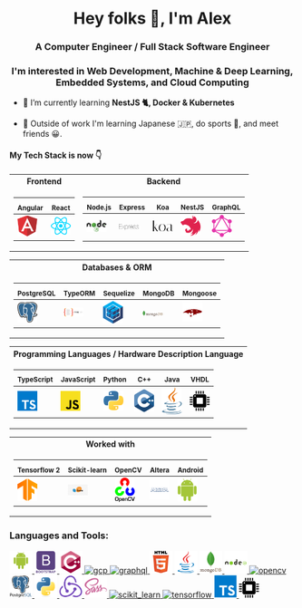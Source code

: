 <h1 align="center">Hey folks 👋, I'm Alex</h1>
<h3 align="center">A Computer Engineer / Full Stack Software Engineer</h3>
<h3 align="center">I'm interested in Web Development, Machine & Deep Learning, Embedded Systems, and Cloud Computing</h3>

- 🌱 I’m currently learning **NestJS 🐈, Docker & Kubernetes**

- 🌻 Outside of work I'm learning Japanese 🇯🇵, do sports 🏃, and meet friends 😀.

#### My Tech Stack is now 👇

<table>
<tr><th>Frontend </th><th>Backend</th></tr>
<tr><td>

|<sub>  Angular </sub> | <sub>  React </sub> |
|--|--
[<img src="https://github.com/nik-neg/nik-neg/blob//main/images/angular-icon.svg" alt="drawing" width="35"/>](https://angular.io/) |  [<img src="https://github.com/nik-neg/nik-neg/blob//main/images/react.svg" alt="drawing" width="35"/>](https://reactjs.org/)

</td><td>

<sub> Node.js  </sub>  | <sub> Express  </sub> | <sub> Koa </sub> | <sub> NestJS </sub>   | <sub>   GraphQL </sub> 
|--|--|--|--|--
[<img src="https://github.com/nik-neg/nik-neg/blob//main/images/nodejs.svg" alt="drawing" width="35"/>](https://nodejs.org/en/) |  [<img src="https://github.com/nik-neg/nik-neg/blob//main/images/express.svg" alt="drawing" width="35"/>](http://expressjs.com/) | [<img src="https://github.com/nik-neg/nik-neg/blob//main/images/koa.svg" alt="drawing" width="35"/>](https://koajs.com/) | [<img src="https://github.com/nik-neg/nik-neg/blob//main/images/nestjs.svg" alt="drawing" width="35"/>](https://nestjs.com/) | [<img src="https://github.com/nik-neg/nik-neg/blob//main/images/graphql.svg" alt="drawing" width="35"/>](https://graphql.org/)
</td></tr> </table> 

<table>
 
<tr><th>Databases & ORM </th></tr>
<tr><td>
 
<sub> PostgreSQL </sub> | <sub> TypeORM </sub>  | <sub>  Sequelize </sub> | <sub> MongoDB </sub> | <sub> Mongoose </sub> 
|--|--|--|--|--
[<img src="https://github.com/nik-neg/nik-neg/blob//main/images/postgresql.svg" alt="drawing" width="35"/>](https://www.postgresql.org/) | [<img src="https://github.com/nik-neg/nik-neg/blob//main/images/type_orm.png" alt="drawing" width="35"/>](https://typeorm.io/#/) | [<img src="https://github.com/nik-neg/nik-neg/blob//main/images/sequelize.svg" alt="drawing" width="35"/>](https://sequelize.org/master/)  |  [<img src="https://github.com/nik-neg/nik-neg/blob//main/images/mongodb.svg" alt="drawing" width="35"/>](https://www.mongodb.com/) | [<img src="https://github.com/nik-neg/nik-neg/blob//main/images/mongoose.png" alt="drawing" width="35"/>](https://mongoosejs.com/)
</td></tr> </table> 
 
 <table>
<tr><th>Programming Languages / Hardware Description Language</th></tr>
<tr><td>

<sub> TypeScript   </sub>      | <sub> JavaScript </sub>      | <sub> Python </sub>      | <sub> C++ </sub>       | <sub> Java </sub> | <sub> VHDL </sub>
|--|--|--|--|--|--
[<img src="https://github.com/nik-neg/nik-neg/blob//main/images/typescript-icon.svg" alt="drawing" width="35"/>](https://www.typescriptlang.org/) |  [<img src="https://github.com/nik-neg/nik-neg/blob//main/images/javascript.svg" alt="drawing" width="35"/>](https://www.javascript.com/) | [<img src="https://github.com/nik-neg/nik-neg/blob//main/images/python.svg" alt="drawing" width="35"/>](https://www.python.org/) | [<img src="https://github.com/nik-neg/nik-neg/blob//main/images/c-plusplus.svg" alt="drawing" width="35"/>](https://en.cppreference.com/w/) | [<img src="https://github.com/nik-neg/nik-neg/blob//main/images/java.svg" alt="drawing" width="35"/>](https://java.com/en/) | [<img src="https://github.com/nik-neg/nik-neg/blob//main/images/vhdl.png" alt="drawing" width="35"/>](https://en.wikipedia.org/wiki/VHDL)
</td></tr> </table> 
 
<table>
<tr><th>Worked with </th></tr>
<tr><td>

 <sub> Tensorflow 2 </sub> |  <sub> Scikit-learn </sub> | <sub> OpenCV </sub> | <sub> Altera </sub> | <sub> Android </sub> 
|--|--|--|--|--
[<img src="https://github.com/nik-neg/nik-neg/blob//main/images/tensorflow.svg" alt="drawing" width="35"/>](https://www.tensorflow.org/) | [<img src="https://github.com/nik-neg/nik-neg/blob//main/images/scikit.jpg" alt="drawing" width="35"/>](https://scikit-learn.org/stable/) | [<img src="https://github.com/nik-neg/nik-neg/blob//main/images/opencv.svg" alt="drawing" width="35"/>](https://opencv.org/) |  [<img src="https://github.com/nik-neg/nik-neg/blob//main/images/altera.svg" alt="drawing" width="35"/>](https://en.wikipedia.org/wiki/Altera) | [<img src="https://github.com/nik-neg/nik-neg/blob//main/images/android-icon.svg" alt="drawing" width="35"/>](https://www.android.com/)
</td></tr> </table> 

 </table> 


<h3 align="left">Languages and Tools:</h3>
<p align="left"> <a href="https://developer.android.com" target="_blank"> <img src="https://raw.githubusercontent.com/devicons/devicon/master/icons/android/android-original-wordmark.svg" alt="android" width="40" height="40"/> </a> <a href="https://getbootstrap.com" target="_blank"> <img src="https://raw.githubusercontent.com/devicons/devicon/master/icons/bootstrap/bootstrap-plain-wordmark.svg" alt="bootstrap" width="40" height="40"/> </a> <a href="https://www.w3schools.com/cpp/" target="_blank"> <img src="https://raw.githubusercontent.com/devicons/devicon/master/icons/cplusplus/cplusplus-original.svg" alt="cplusplus" width="40" height="40"/> </a> <a href="https://cloud.google.com" target="_blank"> <img src="https://www.vectorlogo.zone/logos/google_cloud/google_cloud-icon.svg" alt="gcp" width="40" height="40"/> </a> <a href="https://graphql.org" target="_blank"> <img src="https://www.vectorlogo.zone/logos/graphql/graphql-icon.svg" alt="graphql" width="40" height="40"/> </a> <a href="https://www.w3.org/html/" target="_blank"> <img src="https://raw.githubusercontent.com/devicons/devicon/master/icons/html5/html5-original-wordmark.svg" alt="html5" width="40" height="40"/> </a> <a href="https://www.java.com" target="_blank"> <img src="https://raw.githubusercontent.com/devicons/devicon/master/icons/java/java-original.svg" alt="java" width="40" height="40"/> </a> <a href="https://www.mongodb.com/" target="_blank"> <img src="https://raw.githubusercontent.com/devicons/devicon/master/icons/mongodb/mongodb-original-wordmark.svg" alt="mongodb" width="40" height="40"/> </a> <a href="https://nodejs.org" target="_blank"> <img src="https://raw.githubusercontent.com/devicons/devicon/master/icons/nodejs/nodejs-original-wordmark.svg" alt="nodejs" width="40" height="40"/> </a> <a href="https://opencv.org/" target="_blank"> <img src="https://www.vectorlogo.zone/logos/opencv/opencv-icon.svg" alt="opencv" width="40" height="40"/> </a> <a href="https://www.postgresql.org" target="_blank"> <img src="https://raw.githubusercontent.com/devicons/devicon/master/icons/postgresql/postgresql-original-wordmark.svg" alt="postgresql" width="40" height="40"/> </a> <a href="https://www.python.org" target="_blank"> <img src="https://raw.githubusercontent.com/devicons/devicon/master/icons/python/python-original.svg" alt="python" width="40" height="40"/> </a> <a href="https://redux.js.org" target="_blank"> <img src="https://raw.githubusercontent.com/devicons/devicon/master/icons/redux/redux-original.svg" alt="redux" width="40" height="40"/> </a> <a href="https://sass-lang.com" target="_blank"> <img src="https://raw.githubusercontent.com/devicons/devicon/master/icons/sass/sass-original.svg" alt="sass" width="40" height="40"/> </a> <a href="https://scikit-learn.org/" target="_blank"> <img src="https://upload.wikimedia.org/wikipedia/commons/0/05/Scikit_learn_logo_small.svg" alt="scikit_learn" width="40" height="40"/> </a> <a href="https://www.tensorflow.org" target="_blank"> <img src="https://www.vectorlogo.zone/logos/tensorflow/tensorflow-icon.svg" alt="tensorflow" width="40" height="40"/> </a> <a href="https://www.typescriptlang.org/" target="_blank"> <img src="https://raw.githubusercontent.com/devicons/devicon/master/icons/typescript/typescript-original.svg" alt="typescript" width="40" height="40"/> </a> 
<a> <img src="https://github.com/nik-neg/nik-neg/blob//main/images/vhdl.png" alt="drawing" width="35"/> </a> </p>
